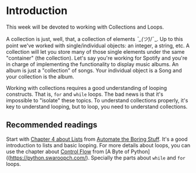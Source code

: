 # Introduction

This week will be devoted to working with Collections and Loops.

A collection is just, well, that, a collection of elements _¯\_(ツ)_/¯_. Up to this point we've worked with single/individual objects: an integer, a string, etc. A collection will let you store many of those single elements under the same "container" (the collection). Let's say you're working for Spotify and you're in charge of implementing the functionality to display music albums. An album is just a "collection" of songs. Your individual object is a Song and your collection is the album.

Working with collections requires a good understanding of looping constructs. That is, `for` and `while` loops. The bad news is that it's impossible to "isolate" these topics. To understand collections properly, it's key to understand looping, but to loop, you need to understand collections.

## Recommended readings

Start with [Chapter 4 about Lists](https://automatetheboringstuff.com/chapter4/) from [Automate the Boring Stuff](https://automatetheboringstuff.com/). It's a good introduction to lists and basic looping. For more details about loops, you can use the chapter about [Control Flow](https://python.swaroopch.com/control_flow.html) from [A Byte of Python]((https://python.swaroopch.com/). Specially the parts about `while` and `for` loops.

